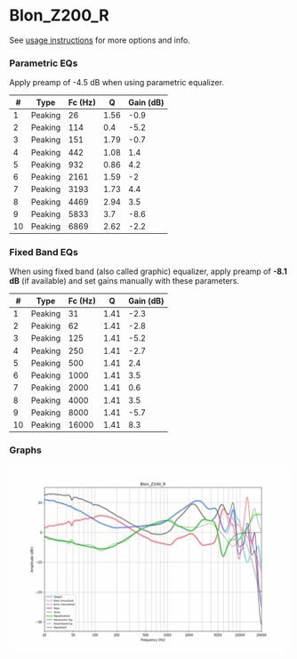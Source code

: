 # Blon_Z200_R
See [usage instructions](https://github.com/jaakkopasanen/AutoEq#usage) for more options and info.

### Parametric EQs
Apply preamp of -4.5 dB when using parametric equalizer.

|   # | Type    |   Fc (Hz) |    Q |   Gain (dB) |
|-----|---------|-----------|------|-------------|
|   1 | Peaking |        26 | 1.56 |        -0.9 |
|   2 | Peaking |       114 | 0.4  |        -5.2 |
|   3 | Peaking |       151 | 1.79 |        -0.7 |
|   4 | Peaking |       442 | 1.08 |         1.4 |
|   5 | Peaking |       932 | 0.86 |         4.2 |
|   6 | Peaking |      2161 | 1.59 |        -2   |
|   7 | Peaking |      3193 | 1.73 |         4.4 |
|   8 | Peaking |      4469 | 2.94 |         3.5 |
|   9 | Peaking |      5833 | 3.7  |        -8.6 |
|  10 | Peaking |      6869 | 2.62 |        -2.2 |

### Fixed Band EQs
When using fixed band (also called graphic) equalizer, apply preamp of **-8.1 dB** (if available) and set gains manually with these parameters.

|   # | Type    |   Fc (Hz) |    Q |   Gain (dB) |
|-----|---------|-----------|------|-------------|
|   1 | Peaking |        31 | 1.41 |        -2.3 |
|   2 | Peaking |        62 | 1.41 |        -2.8 |
|   3 | Peaking |       125 | 1.41 |        -5.2 |
|   4 | Peaking |       250 | 1.41 |        -2.7 |
|   5 | Peaking |       500 | 1.41 |         2.4 |
|   6 | Peaking |      1000 | 1.41 |         3.5 |
|   7 | Peaking |      2000 | 1.41 |         0.6 |
|   8 | Peaking |      4000 | 1.41 |         3.5 |
|   9 | Peaking |      8000 | 1.41 |        -5.7 |
|  10 | Peaking |     16000 | 1.41 |         8.3 |

### Graphs
![](./Blon_Z200_R.png)
